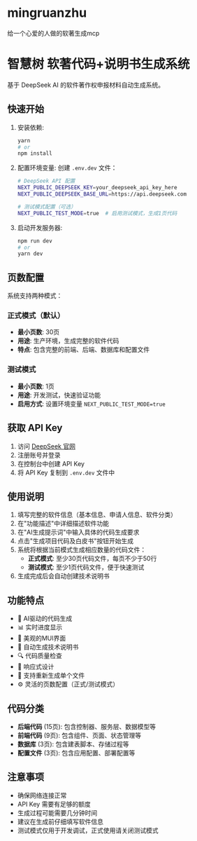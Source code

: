 # mingruanzhu
给一个心爱的人做的软著生成mcp

# 智慧树 软著代码+说明书生成系统

基于 DeepSeek AI 的软件著作权申报材料自动生成系统。

## 快速开始

1.  安装依赖:
    ```bash
    yarn
    # or
    npm install
    ```

2.  配置环境变量:
    创建 `.env.dev` 文件：
    ```bash
    # DeepSeek API 配置
    NEXT_PUBLIC_DEEPSEEK_KEY=your_deepseek_api_key_here
    NEXT_PUBLIC_DEEPSEEK_BASE_URL=https://api.deepseek.com
    
    # 测试模式配置（可选）
    NEXT_PUBLIC_TEST_MODE=true  # 启用测试模式，生成1页代码
    ```

3.  启动开发服务器:
    ```bash
    npm run dev
    # or
    yarn dev
    ```

## 页数配置

系统支持两种模式：

### 正式模式（默认）
- **最小页数**: 30页
- **用途**: 生产环境，生成完整的软件代码
- **特点**: 包含完整的前端、后端、数据库和配置文件

### 测试模式
- **最小页数**: 1页
- **用途**: 开发测试，快速验证功能
- **启用方式**: 设置环境变量 `NEXT_PUBLIC_TEST_MODE=true`

## 获取 API Key

1. 访问 [DeepSeek 官网](https://platform.deepseek.com/)
2. 注册账号并登录
3. 在控制台中创建 API Key
4. 将 API Key 复制到 `.env.dev` 文件中

## 使用说明

1. 填写完整的软件信息（基本信息、申请人信息、软件分类）
2. 在"功能描述"中详细描述软件功能
3. 在"AI生成提示词"中输入具体的代码生成要求
4. 点击"生成项目代码及白皮书"按钮开始生成
5. 系统将根据当前模式生成相应数量的代码文件：
   - **正式模式**: 至少30页代码文件，每页不少于50行
   - **测试模式**: 至少1页代码文件，便于快速测试
6. 生成完成后会自动创建技术说明书

## 功能特点

- 🤖 AI驱动的代码生成
- 📊 实时进度显示
- 🎨 美观的MUI界面
- 📝 自动生成技术说明书
- 🔍 代码质量检查
- 📱 响应式设计
- 🔄 支持重新生成单个文件
- ⚙️ 灵活的页数配置（正式/测试模式）

## 代码分类

- **后端代码** (15页): 包含控制器、服务层、数据模型等
- **前端代码** (9页): 包含组件、页面、状态管理等  
- **数据库** (3页): 包含建表脚本、存储过程等
- **配置文件** (3页): 包含应用配置、部署配置等

## 注意事项

- 确保网络连接正常
- API Key 需要有足够的额度
- 生成过程可能需要几分钟时间
- 建议在生成前仔细填写软件信息
- 测试模式仅用于开发调试，正式使用请关闭测试模式
